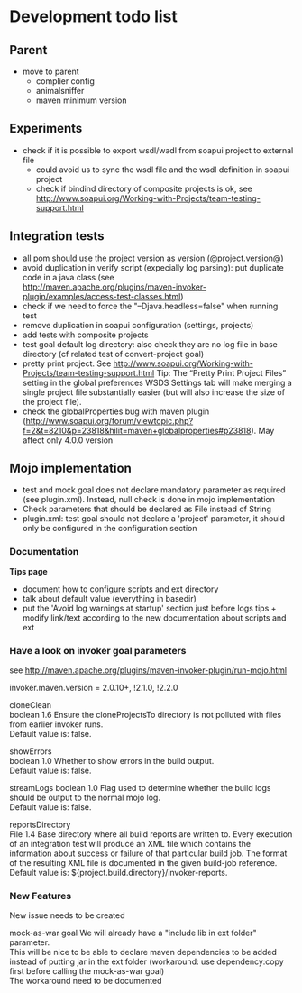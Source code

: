 <!--
~ Copyright 2012 Thomas Bouffard (redfish4ktc)
~
~ Licensed under the Apache License, Version 2.0 (the "License");
~ you may not use this file except in compliance with the License.
~ You may obtain a copy of the License at
~
~   http://www.apache.org/licenses/LICENSE-2.0
~
~ Unless required by applicable law or agreed to in writing,
~ software distributed under the License is distributed on an
~ "AS IS" BASIS, WITHOUT WARRANTIES OR CONDITIONS OF ANY
~ KIND, either express or implied.  See the License for the
~ specific language governing permissions and limitations
~ under the License.
-->

# Development todo list #

## Parent ##
- move to parent
  - complier config
  - animalsniffer
  - maven minimum version


## Experiments ##
- check if it is possible to export wsdl/wadl from soapui project to external file
  - could avoid us to sync the wsdl file and the wsdl definition in soapui project
  - check if bindind directory of composite projects is ok, see http://www.soapui.org/Working-with-Projects/team-testing-support.html


## Integration tests ##
  - all pom should use the project version as version (@project.version@)
  - avoid duplication in verify script (expecially log parsing): put duplicate code in a java class (see  
http://maven.apache.org/plugins/maven-invoker-plugin/examples/access-test-classes.html)
  - check if we need to force the "–Djava.headless=false" when running test
  - remove duplication in soapui configuration (settings, projects)
  - add tests with composite projects
  - test goal default log directory: also check they are no log file in base directory (cf related test of convert-project goal)
  - pretty print project. See http://www.soapui.org/Working-with-Projects/team-testing-support.html Tip: The “Pretty Print Project Files” setting in the global preferences WSDS Settings tab will make merging a single project file substantially easier (but will also increase the size of the project file).
  - check the globalProperties bug with maven plugin (http://www.soapui.org/forum/viewtopic.php?f=2&t=8210&p=23818&hilit=maven+globalproperties#p23818). May affect only 4.0.0 version


## Mojo implementation ##
  - test and mock goal does not declare mandatory parameter as required (see plugin.xml). Instead, null check is done in mojo implementation
  - Check parameters that should be declared as File instead of String
  - plugin.xml: test goal should not declare a 'project' parameter, it should only be configured in the configuration section


### Documentation ###

**Tips page**

* document how to configure scripts and ext directory
* talk about default value (everything in basedir)
* put the 'Avoid log warnings at startup' section just before logs tips + modify link/text according to the new documentation about scripts and ext


### Have a look on invoker goal parameters ###
see http://maven.apache.org/plugins/maven-invoker-plugin/run-mojo.html


invoker.maven.version = 2.0.10+, !2.1.0, !2.2.0

cloneClean  
boolean	1.6	Ensure the cloneProjectsTo directory is not polluted with files from earlier invoker runs.  
Default value is: false.

showErrors  
boolean	1.0	Whether to show errors in the build output.  
Default value is: false.  

streamLogs
boolean	1.0	Flag used to determine whether the build logs should be output to the normal mojo log.  
Default value is: false.

reportsDirectory  
File	1.4	Base directory where all build reports are written to. Every execution of an integration test will produce an XML file which contains the information about success or failure of that particular build job. The format of the resulting XML file is documented in the given build-job reference.  
Default value is: ${project.build.directory}/invoker-reports.


### New Features ###

New issue needs to be created

mock-as-war goal
We will already have a "include lib in ext folder" parameter.  
This will be nice to be able to declare maven dependencies to be added instead of putting jar in the ext folder (workaround: use dependency:copy first before calling the mock-as-war goal)  
The workaround need to be documented


